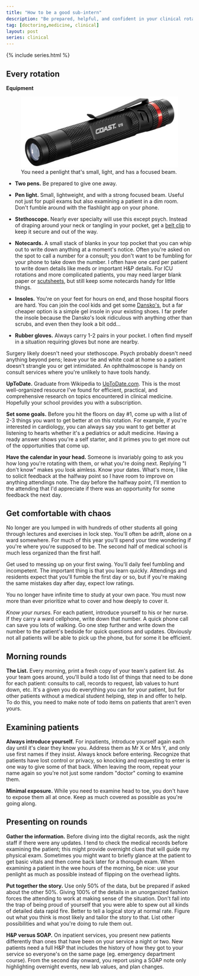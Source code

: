 ```yaml
---
title: "How to be a good sub-intern"
description: "Be prepared, helpful, and confident in your clinical rotations."
tag: [doctoring,medicine, clinical]
layout: post
series: clinical
---
```


{% include series.html %}

## Every rotation

**Equipment**

<figure class="thumb">
  <a href="http://amzn.to/1KH0btu"><img src="/images/penlight.jpg"></a>
  <figcaption>You need a penlight that's small, light, and has a focused beam.</figcaption>
</figure>

* **Two pens.** Be prepared to give one away.
* **Pen light.** Small, lightweight, and with a strong focused beam.  Useful
  not just for pupil exams but also examining a patient in a dim room.  Don't
  fumble around with the flashlight app on your phone.
* **Stethoscope.** Nearly ever specialty will use this except psych.  Instead
  of draping around your neck or tangling in your pocket, get a <a
  href="http://amzn.to/1M3H9xZ">belt clip</a> to keep it secure and out of the
  way.
* **Notecards.** A small stack of blanks in your top pocket that you can whip
  out to write down anything at a moment's notice.  Often you're asked on the
  spot to call a number for a consult; you don't want to be fumbling for your
  phone to take down the number.  I often have one card per patient to write
  down details like meds or important H&P details. For ICU rotations and more
  complicated patients, you may need larger blank paper or
  [scutsheets](http://www.medfools.com/downloads.php), but still keep some
  notecards handy for little things.
* **Insoles.** You're on your feet for hours on end, and those hospital floors
  are hard.  You can join the cool kids and get some [Dansko's][dansko], but a
  far cheaper option is a simple gel insole in your existing shoes.  I far
  prefer the insole because the Dansko's look ridiculous with anything other
  than scrubs, and even then they look a bit odd...
* **Rubber gloves.** Always carry 1-2 pairs in your pocket.  I often find
  myself in a situation requiring gloves but none are nearby.


  [dansko]: http://www.amazon.com/s/ref=as_li_ss_tl?_encoding=UTF8&camp=1789&creative=390957&field-keywords=dansko&index=blended&linkCode=ur2&tag=jgmalcolm-20&linkId=ZEZ3BOYLBLXFR6K3

Surgery likely doesn't need your stethoscope.  Psych probably doesn't need
anything beyond pens; leave your tie and white coat at home so a patient
doesn't strangle you or get intimidated.  An ophthalmoscope is handy on
consult services where you're unlikely to have tools handy.

**UpToDate.** Graduate from Wikipedia to [UpToDate.com](//uptodate.com).  This
is the most well-organized resource I've found for efficient, practical, and
comprehensive research on topics encountered in clinical medicine.  Hopefully
your school provides you with a subscription.

**Set some goals.** Before you hit the floors on day #1, come up with a list
of 2-3 things you want to get better at on this rotation.  For example, if
you're interested in cardiology, you can always say you want to get better at
listening to hearts whether it's a pediatrics or adult medicine.  Having a
ready answer shows you're a self starter, and it primes you to get more out of
the opportunities that come up.

**Have the calendar in your head.** Someone is invariably going to ask you how
long you're rotating with them, or what you're doing next.  Replying "I don't
know" makes you look aimless.  Know your dates.  What's more, I like to
solicit feedback at the halfway point so I have room to improve on anything
attendings note.  The day before the halfway point, I'll mention to the
attending that I'd appreciate if there was an opportunity for some feedback
the next day.


## Get comfortable with chaos

No longer are you lumped in with hundreds of other students all going through
lectures and exercises in lock step.  You'll often be adrift, alone on a ward
somewhere.  For much of this year you'll spend your time wondering if you're
where you're supposed to be.  The second half of medical school is much less
organized than the first half.

Get used to messing up on your first swing.  You'll daily feel fumbling and
incompetent.  The important thing is that you learn quickly.  Attendings and
residents expect that you'll fumble the first day or so, but if you're making
the same mistakes day after day, expect low ratings.

You no longer have infinite time to study at your own pace.  You must now more
than ever prioritize what to cover and how deeply to cover it.

*Know your nurses.* For each patient, introduce yourself to his or her nurse.
If they carry a ward cellphone, write down that number.  A quick phone call
can save you lots of walking.  Go one step further and write down the number
to the patient's bedside for quick questions and updates.  Obviously not all
patients will be able to pick up the phone, but for some it be efficient.


## Morning rounds

**The List.** Every morning, print a fresh copy of your team's patient list.
As your team goes around, you'll build a todo list of things that need to be
done for each patient: consults to call, records to request, lab values to
hunt down, etc.  It's a given you do everything you can for your patient, but
for other patients without a medical student helping, step in and offer to
help.  To do this, you need to make note of todo items on patients that aren't
even yours.


## Examining patients

**Always introduce yourself.** For inpatients, introduce yourself again each
day until it's clear they know you.  Address them as Mr X or Mrs Y, and only
use first names if they insist.  Always knock before entering.  Recognize that
patients have lost control or privacy, so knocking and requesting to enter is
one way to give some of that back.  When leaving the room, repeat your name
again so you're not just some random "doctor" coming to examine them.

**Minimal exposure.** While you need to examine head to toe, you don't have to
expose them all at once.  Keep as much covered as possible as you're going
along.



## Presenting on rounds

**Gather the information.** Before diving into the digital records, ask the
night staff if there were any updates.  I tend to check the medical records
before examining the patient; this might provide overnight clues that will
guide my physical exam.  Sometimes you might want to briefly glance at the
patient to get basic vitals and then come back later for a thorough exam.
When examining a patient in the wee hours of the morning, be nice: use your
penlight as much as possible instead of flipping on the overhead lights.

**Put together the story.** Use only 50% of the data, but be prepared if asked
about the other 50%.  Giving 100% of the details in an unorganized fashion
forces the attending to work at making sense of the situation.  Don't fall
into the trap of being proud of yourself that you were able to spew out all
kinds of detailed data rapid fire.  Better to tell a logical story at normal
rate.  Figure out what you think is most likely and tailor the story to that.
List other possibilities and what you're doing to rule them out.

**H&P versus SOAP.** On inpatient services, you present new patients
differently than ones that have been on your service a night or two.  New
patients need a full H&P that includes the history of how they got to your
service so everyone's on the same page (eg. emergency department course).
From the second day onward, you report using a SOAP note only highlighting
overnight events, new lab values, and plan changes.
